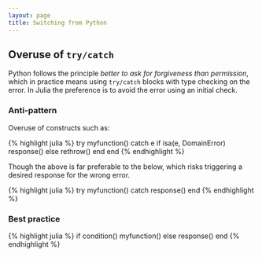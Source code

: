 ```yaml
---
layout: page
title: Switching from Python
---
```


## Overuse of `try/catch`

Python follows the principle _better to ask for forgiveness than permission_, which in practice means using `try/catch` blocks with type checking on the error. In Julia the preference is to avoid the error using an initial check.

### Anti-pattern

Overuse of constructs such as:

{% highlight julia %}
try
    myfunction()
catch e
    if isa(e, DomainError)
        response()
    else
        rethrow()
    end
end
{% endhighlight %}

Though the above is far preferable to the below, which risks triggering a desired response for the wrong error.

{% highlight julia %}
try
    myfunction()
catch
    response()
end
{% endhighlight %}

### Best practice

{% highlight julia %}
if condition()
    myfunction()
else
    response()
end
{% endhighlight %}
